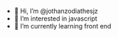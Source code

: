 - 👋 Hi, I’m @jothanzodiathesjz
- 👀 I’m interested in javascript 
- 🌱 I’m currently learning front end

<!---
jothanzodiathesjz/jothanzodiathesjz is a ✨ special ✨ repository because its `README.md` (this file) appears on your GitHub profile.
You can click the Preview link to take a look at your changes.
--->

